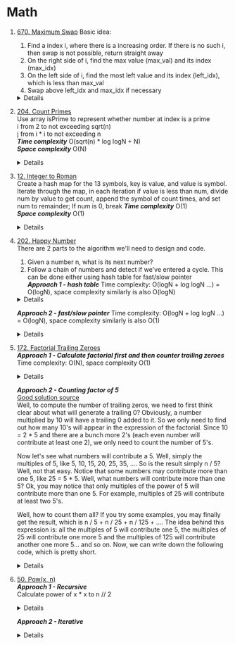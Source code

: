 # Math
1. [670. Maximum Swap](https://leetcode.com/problems/maximum-swap)
   Basic idea:
   1. Find a index i, where there is a increasing order. If there is no such i, then swap is not possible, return straight away  
   1. On the right side of i, find the max value (max_val) and its index (max_idx)
   1. On the left side of i, find the most left value and its index (left_idx), which is less than max_val
   1. Swap above left_idx and max_idx if necessary
    <details>
    
    ```python
       def maximumSwap(self, num: int) -> int:
           digits = list(str(num))
   
           couldSwap = False
           for i in range(len(digits) - 1):
               if digits[i] < digits[i + 1]:
                   couldSwap = True
                   break
                   
           if not couldSwap:
               return num 
           
           rightIdx = i + 1
           for j in range(rightIdx + 1, len(digits), 1):
               if digits[j] >= digits[rightIdx]:
                   rightIdx = j
   
           leftIdx = i
           for k in range(leftIdx):
               if digits[k] < digits[rightIdx]:
                   leftIdx = k
                   break
   
           digits[leftIdx], digits[rightIdx] = digits[rightIdx], digits[leftIdx]
           return int("".join(digits))
    ```
   </details>


1. [204. Count Primes](https://leetcode.com/problems/count-primes)  
   Use array isPrime to represent whether number at index is a prime   
   i from 2 to not exceeding sqrt(n)  
   j from i * i to not exceeding n  
   ***Time complexity*** O(sqrt(n) * log logN + N)  
   ***Space complexity*** O(N)
   <details>
    
    ```python
      def countPrimes(self, n: int) -> int:
          if n < 2:
              return 0
  
          isPrime = [False, False] + [True] * (n - 2)
          for i in range(2, int(sqrt(n)) + 1):
              if isPrime[i]:
                  for j in range(i * i, n, i):
                      isPrime[j] = False
          
          return sum(isPrime)
    ```
   </details>

1. [12. Integer to Roman](https://leetcode.com/problems/integer-to-roman)   
   Create a hash map for the 13 symbols, key is value, and value is symbol. Iterate through the map, in each iteration if value is less than num, divide num by value to get count, append the symbol of count times, and set num to remainder; If num is 0, break
  ***Time complexity*** O(1)  
   ***Space complexity*** O(1)
   <details>
    
    ```python
    def intToRoman(self, num: int) -> str:
        valueSymbolMap = [(1000, "M"), (900, "CM"), (500, "D"), (400, "CD"), (100, "C"), 
                  (90, "XC"), (50, "L"), (40, "XL"), (10, "X"), (9, "IX"), 
                  (5, "V"), (4, "IV"), (1, "I")]
        
        result = []

        for value, symbol in valueSymbolMap:
            if value <= num:
                count, num = divmod(num, value)
                result.append(symbol * count)
            
            if num == 0:
                break

        return "".join(result)
    ```
   </details>

1. [202. Happy Number](https://leetcode.com/problems/happy-number)   
   There are 2 parts to the algorithm we'll need to design and code.  
   1. Given a number n, what is its next number?  
   1. Follow a chain of numbers and detect if we've entered a cycle. This can be done either using hash table for fast/slow pointer   
   ***Approach 1 - hash table***
   Time complexity: O(logN + log logN ...) = O(logN), space complexity similarly is also O(logN)
   <details>
    
    ```python
       def isHappy(self, n: int) -> bool:
           def getNext(n):
               total = 0
               while n != 0:
                  digit = n % 10
                  total += digit * digit
                  n //= 10
   
               return total 
           
           seen = set()
           while n != 1 and n not in seen:
               seen.add(n)
               n = getNext(n)
           
           return n == 1
    ```
   </details>

   ***Approach 2 - fast/slow pointer***
   Time complexity: O(logN + log logN ...) = O(logN), space complexity similarly is also O(1)
   <details>
    
    ```python
        slow = n
        fast = getNext(n)
        while fast != 1 and fast != slow:
            slow = getNext(slow)
            fast = getNext(getNext(fast))
        return fast == 1
    ```
   </details>

1. [172. Factorial Trailing Zeroes](https://leetcode.com/problems/factorial-trailing-zeroes)            
   ***Approach 1 - Calculate factorial first and then counter trailing zeroes***  
   Time complexity: O(N), space complexity O(1)
   <details>
    
    ```python
       def trailingZeroes(self, n: int) -> int:
           factor = 1
           for i in range(2, n + 1):
               factor *= i
           
           count = 0
           while factor % 10 == 0:
               count += 1               
               factor //= 10
   
           return count
    ```
   </details>

   ***Approach 2 - Counting factor of 5***  
   [Good solution source](https://leetcode.com/problems/factorial-trailing-zeroes/solutions/52470/4-lines-4ms-c-solution-with-explanations/)   
   Well, to compute the number of trailing zeros, we need to first think clear about what will generate a trailing 0? Obviously, a number multiplied by 10 will have a trailing 0 added to it. So we only need to find out how many 10's will appear in the expression of the factorial. Since 10 = 2 * 5 and there are a bunch more 2's (each even number will contribute at least one 2), we only need to count the number of 5's.  

   Now let's see what numbers will contribute a 5. Well, simply the multiples of 5, like 5, 10, 15, 20, 25, 35, .... So is the result simply n / 5? Well, not that easy. Notice that some numbers may contribute more than one 5, like 25 = 5 * 5. Well, what numbers will contribute more than one 5? Ok, you may notice that only multiples of the power of 5 will contribute more than one 5. For example, multiples of 25 will contribute at least two 5's.  

   Well, how to count them all? If you try some examples, you may finally get the result, which is n / 5 + n / 25 + n / 125 + .... The idea behind this expression is: all the multiples of 5 will contribute one 5, the multiples of 25 will contribute one more 5 and the multiples of 125 will contribute another one more 5... and so on. Now, we can write down the following code, which is pretty short.  
   <details>
    
    ```python
       def trailingZeroes(self, n: int) -> int:
           count = 0
           while n != 0:
               n //= 5
               count += n
           return count
    ```
   </details>

1. [50. Pow(x, n)](https://leetcode.com/problems/powx-n)           
   ***Approach 1 - Recursive***  
   Calculate power of x * x to n // 2  
   <details>
    
    ```python
       def myPow(self, x: float, n: int) -> float:
           if n < 0:
               return 1 / self.myPow(x, -n)
           if n == 0:
               return 1
   
           pow = self.myPow(x * x, n // 2)
           return pow if n % 2 == 0 else x * pow
    ```
   </details>

   ***Approach 2 - Iterative***  

   <details>
    
    ```python
       def myPow(self, x: float, n: int) -> float:
           if n < 0:
               return 1 / self.myPow(x, -n)
           if n == 0:
               return 1
   
           result = 1
           while n != 0:
               if n % 2 != 0:
                   result *= x
               
               x *= x
               n //= 2
           return result
    ```
   </details>
